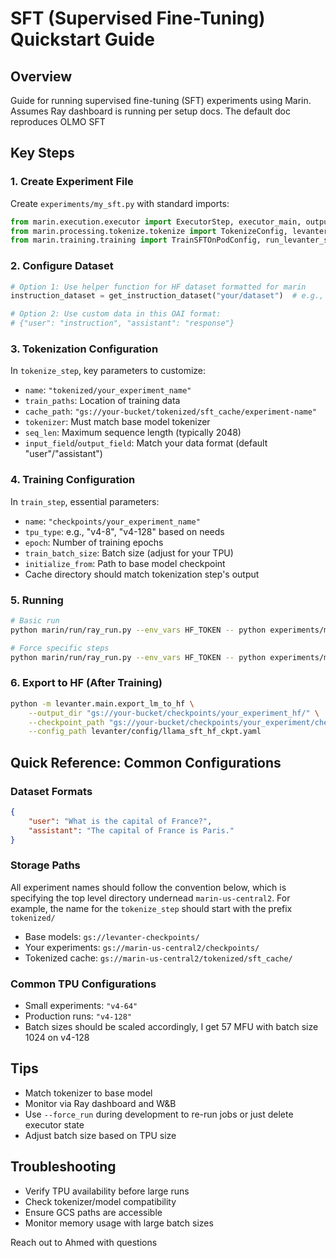 # SFT (Supervised Fine-Tuning) Quickstart Guide

## Overview
Guide for running supervised fine-tuning (SFT) experiments using Marin. Assumes Ray dashboard is running per setup docs.
The default doc reproduces OLMO SFT

## Key Steps

### 1. Create Experiment File
Create `experiments/my_sft.py` with standard imports:
```python
from marin.execution.executor import ExecutorStep, executor_main, output_path_of, this_output_path
from marin.processing.tokenize.tokenize import TokenizeConfig, levanter_tokenize_sft
from marin.training.training import TrainSFTOnPodConfig, run_levanter_sft
```

### 2. Configure Dataset
```python
# Option 1: Use helper function for HF dataset formatted for marin
instruction_dataset = get_instruction_dataset("your/dataset")  # e.g., "allenai/tulu-v2-sft-mixture"

# Option 2: Use custom data in this OAI format:
# {"user": "instruction", "assistant": "response"}
```

### 3. Tokenization Configuration
In `tokenize_step`, key parameters to customize:
- `name`: `"tokenized/your_experiment_name"`
- `train_paths`: Location of training data
- `cache_path`: `"gs://your-bucket/tokenized/sft_cache/experiment-name"`
- `tokenizer`: Must match base model tokenizer
- `seq_len`: Maximum sequence length (typically 2048)
- `input_field`/`output_field`: Match your data format (default "user"/"assistant")

### 4. Training Configuration
In `train_step`, essential parameters:
- `name`: `"checkpoints/your_experiment_name"`
- `tpu_type`: e.g., "v4-8", "v4-128" based on needs
- `epoch`: Number of training epochs
- `train_batch_size`: Batch size (adjust for your TPU)
- `initialize_from`: Path to base model checkpoint
- Cache directory should match tokenization step's output

### 5. Running

```bash
# Basic run
python marin/run/ray_run.py --env_vars HF_TOKEN -- python experiments/my_sft.py

# Force specific steps
python marin/run/ray_run.py --env_vars HF_TOKEN -- python experiments/my_sft.py --force_run '["your_step_name"]'
```

### 6. Export to HF (After Training)
```bash
python -m levanter.main.export_lm_to_hf \
    --output_dir "gs://your-bucket/checkpoints/your_experiment_hf/" \
    --checkpoint_path "gs://your-bucket/checkpoints/your_experiment/checkpoints/step-XXXX/" \
    --config_path levanter/config/llama_sft_hf_ckpt.yaml
```

## Quick Reference: Common Configurations

### Dataset Formats
```json
{
    "user": "What is the capital of France?",
    "assistant": "The capital of France is Paris."
}
```

### Storage Paths

All experiment names should follow the convention below, which is specifying the top level
directory undernead `marin-us-central2`. For example, the name for the `tokenize_step` should
start with the prefix `tokenized/`

- Base models: `gs://levanter-checkpoints/`
- Your experiments: `gs://marin-us-central2/checkpoints/`
- Tokenized cache: `gs://marin-us-central2/tokenized/sft_cache/`

### Common TPU Configurations
- Small experiments: `"v4-64"`
- Production runs: `"v4-128"`
- Batch sizes should be scaled accordingly, I get 57 MFU with batch size 1024 on v4-128

## Tips
- Match tokenizer to base model
- Monitor via Ray dashboard and W&B
- Use `--force_run` during development to re-run jobs or just delete executor state
- Adjust batch size based on TPU size

## Troubleshooting
- Verify TPU availability before large runs
- Check tokenizer/model compatibility
- Ensure GCS paths are accessible
- Monitor memory usage with large batch sizes

Reach out to Ahmed with questions
